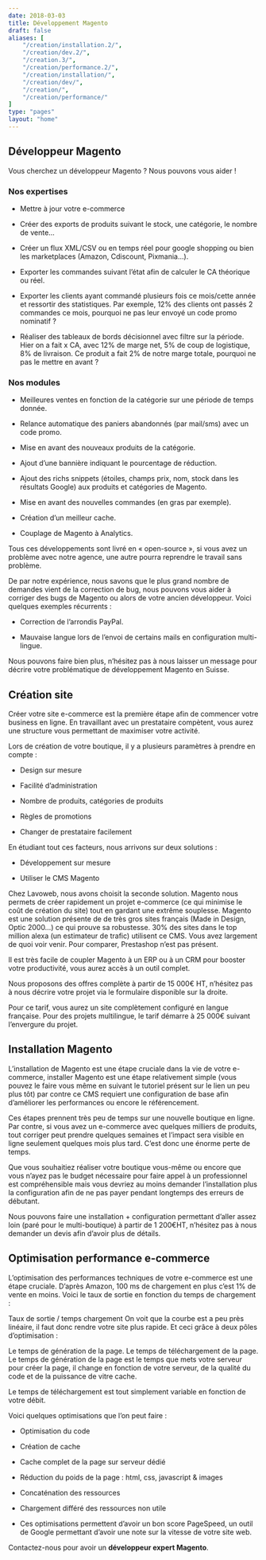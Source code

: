 ```yaml
---
date: 2018-03-03
title: Développement Magento
draft: false
aliases: [
    "/creation/installation.2/",
    "/creation/dev.2/",
    "/creation.3/",
    "/creation/performance.2/",
    "/creation/installation/",
    "/creation/dev/",
    "/creation/",
    "/creation/performance/"
]
type: "pages"
layout: "home"
---
```

## Développeur Magento

Vous cherchez un développeur Magento ? Nous pouvons vous aider !

### Nos expertises

- Mettre à jour votre e-commerce

- Créer des exports de produits suivant le stock, une catégorie, le nombre de vente…

- Créer un flux XML/CSV ou en temps réel pour google shopping ou bien les marketplaces (Amazon, Cdiscount, Pixmania…).

- Exporter les commandes suivant l’état afin de calculer le CA théorique ou réel.

- Exporter les clients ayant commandé plusieurs fois ce mois/cette année et ressortir des statistiques. Par exemple, 12% des clients ont passés 2 commandes ce mois, pourquoi ne pas leur envoyé un code promo nominatif ?

- Réaliser des tableaux de bords décisionnel avec filtre sur la période. Hier on a fait x CA, avec 12% de marge net, 5% de coup de logistique, 8% de livraison. Ce produit a fait 2% de notre marge totale, pourquoi ne pas le mettre en avant ?


### Nos modules


- Meilleures ventes en fonction de la catégorie sur une période de temps donnée.

- Relance automatique des paniers abandonnés (par mail/sms) avec un code promo.

- Mise en avant des nouveaux produits de la catégorie.

- Ajout d’une bannière indiquant le pourcentage de réduction.

- Ajout des richs snippets (étoiles, champs prix, nom, stock dans les résultats Google) aux produits et catégories de Magento.

- Mise en avant des nouvelles commandes (en gras par exemple).

- Création d’un meilleur cache.

- Couplage de Magento à Analytics.

Tous ces développements sont livré en « open-source », si vous avez un problème avec notre agence, une autre pourra reprendre le travail sans problème.

De par notre expérience, nous savons que le plus grand nombre de demandes vient de la correction de bug, nous pouvons vous aider à corriger des bugs de Magento ou alors de votre ancien développeur. Voici quelques exemples récurrents :

- Correction de l’arrondis PayPal.

- Mauvaise langue lors de l’envoi de certains mails en configuration multi-lingue.

Nous pouvons faire bien plus, n’hésitez pas à nous laisser un message pour décrire votre problématique de développement Magento en Suisse.

## Création site

Créer votre site e-commerce est la première étape afin de commencer votre business en ligne. En travaillant avec un prestataire compètent, vous aurez une structure vous permettant de maximiser votre activité.

Lors de création de votre boutique, il y a plusieurs paramètres à prendre en compte :

- Design sur mesure

- Facilité d’administration

- Nombre de produits, catégories de produits

- Règles de promotions

- Changer de prestataire facilement

En étudiant tout ces facteurs, nous arrivons sur deux solutions :

- Développement sur mesure

- Utiliser le CMS Magento

Chez Lavoweb, nous avons choisit la seconde solution. Magento nous permets de créer rapidement un projet e-commerce (ce qui minimise le coût de création du site) tout en gardant une extrême souplesse. Magento est une solution présente de de très gros sites français (Made in Design, Optic 2000…) ce qui prouve sa robustesse. 30% des sites dans le top million alexa (un estimateur de trafic) utilisent ce CMS. Vous avez largement de quoi voir venir. Pour comparer, Prestashop n’est pas présent.

Il est très facile de coupler Magento à un ERP ou à un CRM pour booster votre productivité, vous aurez accès à un outil complet.

Nous proposons des offres complète à partir de 15 000€ HT, n’hésitez pas à nous décrire votre projet via le formulaire disponible sur la droite.

Pour ce tarif, vous aurez un site complètement configuré en langue française. Pour des projets multilingue, le tarif démarre à 25 000€ suivant l’envergure du projet.

## Installation Magento

L’installation de Magento est une étape cruciale dans la vie de votre e-commerce, installer Magento est une étape relativement simple (vous pouvez le faire vous même en suivant le tutoriel présent sur le lien un peu plus tôt) par contre ce CMS requiert une configuration de base afin d’améliorer les performances ou encore le référencement.

Ces étapes prennent très peu de temps sur une nouvelle boutique en ligne. Par contre, si vous avez un e-commerce avec quelques milliers de produits, tout corriger peut prendre quelques semaines et l’impact sera visible en ligne seulement quelques mois plus tard. C’est donc une énorme perte de temps.

Que vous souhaitiez réaliser votre boutique vous-même ou encore que vous n’ayez pas le budget nécessaire pour faire appel à un professionnel est compréhensible mais vous devriez au moins demander l’installation plus la configuration afin de ne pas payer pendant longtemps des erreurs de débutant.

Nous pouvons faire une installation + configuration permettant d’aller assez loin (paré pour le multi-boutique) à partir de 1 200€HT, n’hésitez pas à nous demander un devis afin d’avoir plus de détails.

## Optimisation performance e-commerce

L’optimisation des performances techniques de votre e-commerce est une étape cruciale. D’après Amazon, 100 ms de chargement en plus c’est 1% de vente en moins. Voici le taux de sortie en fonction du temps de chargement :

Taux de sortie / temps chargement
On voit que la courbe est a peu près linéaire, il faut donc rendre votre site plus rapide. Et ceci grâce à deux pôles d’optimisation :

Le temps de génération de la page.
Le temps de téléchargement de la page.
Le temps de génération de la page est le temps que mets votre serveur pour créer la page, il change en fonction de votre serveur, de la qualité du code et de la puissance de vitre cache.

Le temps de téléchargement est tout simplement variable en fonction de votre débit.

Voici quelques optimisations que l’on peut faire :

- Optimisation du code

- Création de cache

- Cache complet de la page sur serveur dédié

- Réduction du poids de la page : html, css, javascript & images

- Concaténation des ressources

- Chargement différé des ressources non utile

- Ces optimisations permettent d’avoir un bon score PageSpeed, un outil de Google permettant d’avoir une note sur la vitesse de votre site web.

Contactez-nous pour avoir un **développeur expert Magento**.